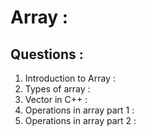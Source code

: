 # Array : 

## Questions : 

1. Introduction to Array : 
2. Types of array : 
3. Vector in C++ : 
4. Operations in array part 1 : 
5. Operations in array part 2 : 